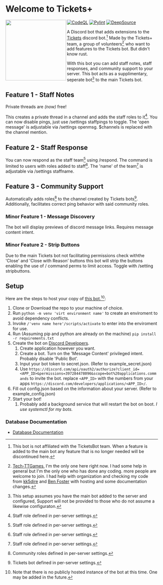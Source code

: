 # Welcome to Tickets+

<img align="left" src="https://raw.githubusercontent.com/Tech-TTGames/Tickets-Plus/main/branding/rounded.png" height="200" width="200"/>

[![CodeQL](https://github.com/Tech-TTGames/Tickets-Plus/actions/workflows/codeql.yml/badge.svg?branch=main)](https://github.com/Tech-TTGames/Tickets-Plus/actions/workflows/codeql.yml) [![Pylint](https://github.com/Tech-TTGames/Tickets-Plus/actions/workflows/pylint.yml/badge.svg?branch=main)](https://github.com/Tech-TTGames/Tickets-Plus/actions/workflows/pylint.yml) [![DeepSource](https://deepsource.io/gh/Tech-TTGames/Tickets-Plus.svg/?label=active+issues&show_trend=true&token=ourUeg696DFMDcZDoZi0ZqGn)](https://deepsource.io/gh/Tech-TTGames/Tickets-Plus/?ref=repository-badge)

A Discord bot that adds extensions to the [Tickets](https://github.com/TicketsBot) discord bot.[^1]
Made by the Tickets+ team, a group of volunteers[^0] who want to add features to the Tickets bot. But didn't know rust.

With this bot you can add staff notes, staff responses, and community support to your server.
This bot acts as a supplimentary, seperate bot[^2] to the main Tickets bot.

## Feature 1 - Staff Notes

Private threads are *(now)* free!

This creates a private thread in a channel and adds the staff roles to it[^3].
You can now disable pings, just use /settings staffpings to toggle.
The 'open message' is adjustable via /settings openmsg. $channels is replaced with the channel mention.

## Feature 2 - Staff Response

You can now respond as the staff team[^3] using /respond.
The command is limited to users with roles added to staff[^3].
The 'name' of the team[^3] is adjustable via /settings staffname.

## Feature 3 - Community Support

Automatically adds roles[^4] to the channel created by Tickets bots[^5].
Additionally, facilitates correct ping behavior with said community roles.

### Minor Feature 1 - Message Discovery

The bot will display previews of discord message links.
Requires message content intent.

### Minor Feature 2 - Strip Buttons

Due to the main Tickets bot not facilitating permissions check withthe 'Close' and 'Close with Reason' buttons this bot will strip the buttons enabling the use of / command perms to limit access.
Toggle with /setting stripbuttons.

## Setup

Here are the steps to host your copy of [this bot.](https://github.com/Tech-TTGames/Tickets-Plus)[^6]:

1. Clone or Download the repo to your machine of choice.
2. Run `python -m venv 'virt environment name'` to create an enviroment to avoid dependency conflicts.
3. Invoke `/'venv name here'/scripts/activate` to enter into the enviroment for use.
4. Run (Assuming pip and python are already on the machine) `pip install -r requirements.txt`
5. Create the bot on [Discord Developers](https://discord.com/developers/applications).
    1. Create application however you want.
    2. Create a bot. Turn on the 'Message Content' privileged intent. Probably disable 'Public Bot'.
    3. Input your bot token to secret.json. (Refer to example_secret.json)
    4. Use `https://discord.com/api/oauth2/authorize?client_id=<APP_ID>&permissions=397284478096&scope=bot%20applications.commands` to invite the bot. replace `<APP_ID>` with the numbers from your apps `https://discord.com/developers/applications/<APP_ID>/`.
6. Fill out config.json based on the information about your server. (Refer to example_config.json)
7. Start your bot!
    1. Probably add a background service that will restart the bot on boot. *I use systemctl for my bots.*

### Database Documentation

* [Database Documentation](docs/database_info.html)

[^1]: This bot is not affiliated with the TicketsBot team.  When a feature is added to the main bot any feature that is no longer needed will be discontinued here.
[^0]: [Tech-TTGames](https:\\github.com\Tech-TTGames), I'm the only one here right now. I had some help in general but I'm the only one who has done any coding. more people are welcome to join. I had help with organization and checking my code from [kk5dire](https://github.com/kk5dire) and [Ben Foster](https://github.com/benfoster04) with hosting and some documentation changes.
[^2]: This setup assumes you have the main bot added to the server and configured, Support will not be provided to those who do not assume a likewise configuraton.
[^3]: Staff role defined in per-server settings.
[^4]: Community roles defined in per-server settings.
[^5]: Tickets bot defined in per-server settings.
[^6]: Note that there is no publicly hosted instance of the bot at this time. One may be added in the future.
